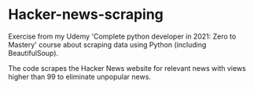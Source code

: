 # Hacker-news-scraping

Exercise from my Udemy 'Complete python developer in 2021: Zero to Mastery' course about scraping data using Python (including BeautifulSoup).

The code scrapes the Hacker News website for relevant news with views higher than 99 to eliminate unpopular news. 

